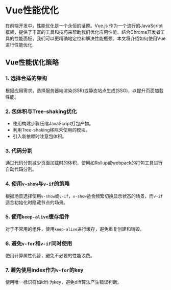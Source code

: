 # Vue性能优化

在前端开发中，性能优化是一个永恒的话题。Vue.js 作为一个流行的JavaScript框架，提供了丰富的工具和技巧来帮助我们优化应用性能。结合Chrome开发者工具的性能面板，我们可以更精确地定位和解决性能瓶颈。本文将介绍如何使用Vue进行性能优化.

## Vue性能优化策略

### 1. 选择合适的架构

根据应用需求，选择服务器端渲染(SSR)或静态站点生成(SSG)，以提升页面加载性能。

### 2. 包体积与Tree-shaking优化

- 使用构建步骤压缩JavaScript打包产物。
- 利用Tree-shaking移除未使用的模块。
- 引入新依赖时注意包体积。

### 3. 代码分割

通过代码分割减少页面加载时的体积，使用如Rollup或webpack的打包工具进行自动代码分割。

### 4. 使用`v-show`与`v-if`的策略

根据场景选择使用`v-show`或`v-if`，`v-show`适合频繁切换显示状态的场景，而`v-if`适合初始化时隐藏节点的场景。

### 5. 使用`keep-alive`缓存组件

对于不常用的组件，使用`keep-alive`进行缓存，避免重复创建和销毁。

### 6. 避免`v-for`和`v-if`同时使用

使用计算属性代替，避免不必要的性能浪费。

### 7. 避免使用index作为`v-for`的key

使用唯一标识符如id作为key，避免diff算法产生错误判断。
